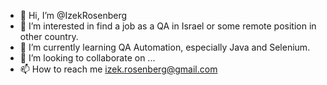 - 👋 Hi, I’m @IzekRosenberg
- 👀 I’m interested in find a job as a QA in Israel or some remote position in other country.
- 🌱 I’m currently learning QA Automation, especially Java and Selenium.
- 💞️ I’m looking to collaborate on ...
- 📫 How to reach me izek.rosenberg@gmail.com

<!---
ArseniyRos/ArseniyRos is a ✨ special ✨ repository because its `README.md` (this file) appears on your GitHub profile.
You can click the Preview link to take a look at your changes.
--->

